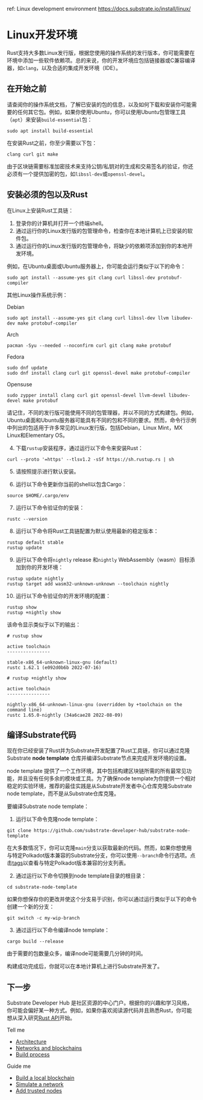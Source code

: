 ref: Linux development environment
https://docs.substrate.io/install/linux/

# Linux开发环境

Rust支持大多数Linux发行版，根据您使用的操作系统的发行版本，你可能需要在环境中添加一些软件依赖项。总的来说，你的开发环境应包括链接器或C兼容编译器，如`clang`，以及合适的集成开发环境（IDE）。

## 在开始之前 

请查阅你的操作系统文档，了解已安装的包的信息，以及如何下载和安装你可能需要的任何其它包。例如，如果你使用Ubuntu，你可以使用Ubuntu包管理工具（`apt`）来安装`build-essential`包：
```
sudo apt install build-essential
```
在安装Rust之前，你至少需要以下包：
```
clang curl git make
```
由于区块链需要标准加密技术来支持公钥/私钥对的生成和交易签名的验证，你还必须有一个提供加密的包，如`libssl-dev`或`openssl-devel`。

## 安装必须的包以及Rust

在Linux上安装Rust工具链：

1. 登录你的计算机并打开一个终端shell。
2. 通过运行你的Linux发行版的包管理命令，检查你在本地计算机上已安装的软件包。
3. 通过运行你的Linux发行版的包管理命令，将缺少的依赖项添加到你的本地开发环境。

例如，在Ubuntu桌面或Ubuntu服务器上，你可能会运行类似于以下的命令：
```
sudo apt install --assume-yes git clang curl libssl-dev protobuf-compiler
```

其他Linux操作系统示例：

Debian
```
sudo apt install --assume-yes git clang curl libssl-dev llvm libudev-dev make protobuf-compiler
```

Arch
```
pacman -Syu --needed --noconfirm curl git clang make protobuf
```

Fedora

```
sudo dnf update
sudo dnf install clang curl git openssl-devel make protobuf-compiler
```

Opensuse
```
sudo zypper install clang curl git openssl-devel llvm-devel libudev-devel make protobuf
```

请记住，不同的发行版可能使用不同的包管理器，并以不同的方式构建包。例如，Ubuntu桌面和Ubuntu服务器可能具有不同的包和不同的要求。然而，命令行示例中列出的包适用于许多常见的Linux发行版，包括Debian，Linux Mint，MX Linux和Elementary OS。

4. 下载`rustup`安装程序，通过运行以下命令来安装Rust：
```
curl --proto '=https' --tlsv1.2 -sSf https://sh.rustup.rs | sh
```
5. 请按照提示进行默认安装。

6. 运行以下命令更新你当前的shell以包含Cargo：
```
source $HOME/.cargo/env
```
7. 运行以下命令验证你的安装：
```
rustc --version
```
8. 运行以下命令将Rust工具链配置为默认使用最新的稳定版本：
```
rustup default stable
rustup update
```
9. 运行以下命令将`nightly` release 和`nightly` WebAssembly（wasm）目标添加到你的开发环境：
```
rustup update nightly
rustup target add wasm32-unknown-unknown --toolchain nightly
```
10. 运行以下命令验证你的开发环境的配置：
```
rustup show
rustup +nightly show
```
该命令显示类似于以下的输出：
```
# rustup show

active toolchain
----------------

stable-x86_64-unknown-linux-gnu (default)
rustc 1.62.1 (e092d0b6b 2022-07-16)

# rustup +nightly show

active toolchain
----------------

nightly-x86_64-unknown-linux-gnu (overridden by +toolchain on the command line)
rustc 1.65.0-nightly (34a6cae28 2022-08-09)
```

## 编译Substrate代码

现在你已经安装了Rust并为Substrate开发配置了Rust工具链，你可以通过克隆Substrate **node template** 仓库并编译Substrate节点来完成开发环境的设置。

node template 提供了一个工作环境，其中包括构建区块链所需的所有最常见功能，并且没有任何多余的模块或工具。为了确保node template为你提供一个相对稳定的实验环境，推荐的最佳实践是从Substrate开发者中心仓库克隆Substrate node template，而不是从Substrate仓库克隆。

要编译Substrate node template：

1. 运行以下命令克隆node template：
```
git clone https://github.com/substrate-developer-hub/substrate-node-template
```
在大多数情况下，你可以克隆`main`分支以获取最新的代码。然而，如果你想使用与特定Polkadot版本兼容的Substrate分支，你可以使用`--branch`命令行选项。点击[tags](https://github.com/substrate-developer-hub/substrate-node-template/tags)以查看与特定Polkadot版本兼容的分支列表。

2. 通过运行以下命令切换到node template目录的根目录：
```
cd substrate-node-template
```
如果你想保存你的更改并使这个分支易于识别，你可以通过运行类似于以下的命令创建一个新的分支：
```
git switch -c my-wip-branch
```
3. 通过运行以下命令编译node template：
```
cargo build --release
```
由于需要的包数量众多，编译node可能需要几分钟的时间。

构建成功完成后，你就可以在本地计算机上进行Substrate开发了。

## 下一步

Substrate Developer Hub 是社区资源的中心门户。根据你的兴趣和学习风格，你可能会偏好某一种方式。例如，如果你喜欢阅读源代码并且熟悉Rust，你可能想从深入研究[Rust API](https://paritytech.github.io/substrate/master)开始。

Tell me
- [Architecture](https://docs.substrate.io/learn/architecture/)
- [Networks and blockchains](https://docs.substrate.io/learn/networks-and-nodes/)
- [Build process](https://docs.substrate.io/build/build-process/)

Guide me

- [Build a local blockchain](https://docs.substrate.io/tutorials/build-a-blockchain/build-local-blockchain/)
- [Simulate a network](https://docs.substrate.io/tutorials/build-a-blockchain/simulate-network/)
- [Add trusted nodes](https://docs.substrate.io/tutorials/build-a-blockchain/add-trusted-nodes/)





